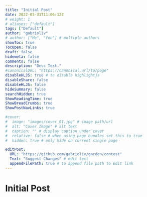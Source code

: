 ```yaml
---
title: "Initial Post"
date: 2022-03-31T11:06:12Z
# weight: 1
# aliases: ["default"]
tags: ["Default"]
author: "gabrioliv"
# author: ["Me", "You"] # multiple authors
showToc: true
TocOpen: false
draft: false
hidemeta: false
comments: false
description: "Desc Text."
#canonicalURL: "https://canonical.url/to/page"
disableHLJS: true # to disable highlightjs
disableShare: false
disableHLJS: false
hideSummary: false
searchHidden: true
ShowReadingTime: true
ShowBreadCrumbs: true
ShowPostNavLinks: true

#cover:
#  image: "images/cover_01.jpg" # image path/url
#  alt: "Cover Image" # alt text
#  caption: "" # display caption under cover
#  relative: false # when using page bundles set this to true
#  hidden: true # only hide on current single page

editPost:
  URL: "https://github.com/gabrioliv/garden/contest"
  Text: "Suggest Changes" # edit text
  appendFilePath: true # to append file path to Edit link
---
```



# Initial Post
